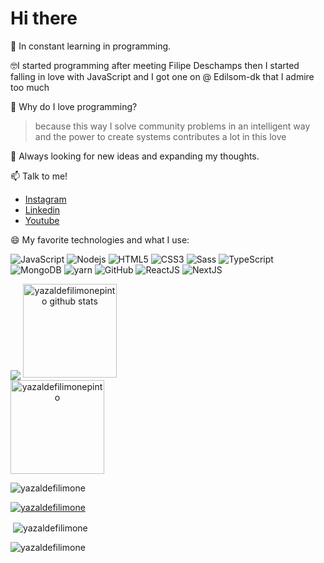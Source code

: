 # Hi there
🌱 In constant learning in programming.

🤓I started programming after meeting Filipe Deschamps then I started falling in love with JavaScript and I got one on @ Edilsom-dk that I admire too much

🤔 Why do I love programming? 
  > because this way I solve community problems in an intelligent way and the power to create systems contributes a lot in this love

💬 Always looking for new ideas and expanding my thoughts.

📫 Talk to me!

  - [Instagram](https://www.instagram.com/yazaldefilimone?r=nametag)
  - [Linkedin](https://www.linkedin.com/mwlite/in/yazalde-filimone-65142b206)
  - [Youtube](https://www.youtube.com/channel/UCpIQVyjdNKist2WKDgckggQ)

😄 My favorite technologies and what I use:

  ![JavaScript](https://img.shields.io/badge/JavaScript-F7DF1E?style=for-the-badge&logo=javascript&logoColor=black)
  ![Nodejs](https://img.shields.io/badge/Node.js-43853D?style=for-the-badge&logo=node.js&logoColor=white)
  ![HTML5](https://img.shields.io/badge/HTML5-E34F26?style=for-the-badge&logo=html5&logoColor=white)
  ![CSS3](https://img.shields.io/badge/CSS3-1572B6?style=for-the-badge&logo=css3&logoColor=white)
  ![Sass](https://img.shields.io/badge/Sass-CC6699?style=for-the-badge&logo=sass&logoColor=white)
  ![TypeScript](https://img.shields.io/badge/TypeScript-007ACC?style=for-the-badge&logo=typescript&logoColor=white)
  ![MongoDB](https://img.shields.io/badge/MongoDB-4EA94B?style=for-the-badge&logo=mongodb&logoColor=white)
  ![yarn](https://img.shields.io/badge/Yarn-2C8EBB?style=for-the-badge&logo=yarn&logoColor=white)
  ![GitHub](https://img.shields.io/badge/-GitHub-181717?style=flat-square&logo=github)
  ![ReactJS](https://img.shields.io/badge/React-20232A?style=for-the-badge&logo=react&logoColor=61DAFB)
  ![NextJS](https://img.shields.io/badge/next.js-000000?style=for-the-badge&logo=next.js&logoColor=white)

<img src="https://image.freepik.com/vetores-gratis/desenho-de-mochila-de-bolsa_138676-2960.jpg" border-radius="5px" align="center">
<div style="display:inline" align="center">
<img src="https://github-readme-stats.vercel.app/api?username=yazaldefilimonepinto&show_icons=true&?count_private=true&theme=dracula&include_all_commits=true" height="150" alt="yazaldefilimonepinto github stats" />
<br>
<img src="https://github-readme-stats.vercel.app/api/top-langs/?username=yazaldefilimonepinto&hide=Makefile&layout=compact" height="150" alt="yazaldefilimonepinto" />
</div>

<p align="left"> <img src="https://komarev.com/ghpvc/?username=yazaldefilimonepinto&label=Profile%20views&color=0e75b6&style=flat" alt="yazaldefilimone" /> </p>

<p align="left"> <a href="https://github.com/ryo-ma/github-profile-trophy"><img src="https://github-profile-trophy.vercel.app/?username=yazaldefilimonepinto" alt="yazaldefilimone" /></a> </p>


<p>&nbsp;<img align="center" src="https://github-readme-stats.vercel.app/api?username=yazaldefilimonepinto&show_icons=true&locale=en" alt="yazaldefilimone" /></p>

<p><img align="center" src="https://github-readme-streak-stats.herokuapp.com/?user=yazaldefilimonepinto&" alt="yazaldefilimone" /></p>
